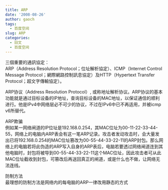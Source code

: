 ```yaml
---
title: ARP
date: '2008-08-26'
author: gaoch
tags:
  - 百度空间
slug: ARP
categories:
  - 旧文
  - 百度空间
---
```


三個重要的通訊協定：  
ARP（Address Resolution Protocol；位址解析協定）、ICMP（Internet Control
Message Protocol；網際網路控制訊息協定）及HTTP（Hypertext Transfer
Protocol；超文字傳輸協定）。  
  
ARP协议（Address Resolution Protocol）,
或称地址解析协议。ARP协议的基本功能就是通过目标设备的IP地址，查询目标设备的MAC地址，以保证通信的顺利进行。他是IPv4中网络层必不可少的协议，不过在IPv6中已不再适用，并被icmp
v6所替代。  
  
ARP欺骗  
例如某一网络闸道的IP位址是192.168.0.254，其MAC位址为00-11-22-33-44-55，网络上的电脑内ARP表会有这一笔ARP记录。攻击者发动攻击时，会大量发出已将192.168.0.254的MAC位址篡改为00-55-44-33-22-11的ARP封包。那么网络上的电脑若将此伪造的ARP写入自身的ARP表后，电脑若要透过网络闸道连到其他电脑时，封包将被导到00-55-44-33-22-11这个MAC位址，因此攻击者可从此MAC位址截收到封包，可篡改后再送回真正的闸道，或是什么也不做，让网络无法连线。  
  
防制方法  
最理想的防制方法是网络内的每电脑的ARP一律改用静态的方式
